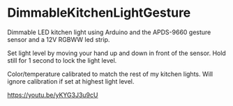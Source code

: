 # DimmableKitchenLightGesture
Dimmable LED kitchen light using Arduino and the APDS-9660 gesture sensor and a 12V RGBWW led strip.

Set light level by moving your hand up and down in front of the sensor. Hold still for 1 second to lock the light level.

Color/temperature calibrated to match the rest of my kitchen lights. Will ignore calibration if set at highest light level.

https://youtu.be/yKYG3J3u9cU

